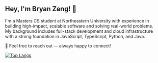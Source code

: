 ## Hey, I'm Bryan Zeng! 👋

I'm a Masters CS student at Northeastern University with experience in building high-impact, scalable software and solving real-world problems. My background includes full-stack development and cloud infrastructure with a strong foundation in JavaScript, TypeScript, Python, and Java.

📩 Feel free to reach out — always happy to connect!

[![Top Langs](https://github-readme-stats.vercel.app/api/top-langs/?username=bzeng68&layout=compact)](https://github.com/anuraghazra/github-readme-stats)

<!--
**bzeng68/bzeng68** is a ✨ _special_ ✨ repository because its `README.md` (this file) appears on your GitHub profile.

Here are some ideas to get you started:

- 🔭 I’m currently working on ...
- 🌱 I’m currently learning ...
- 👯 I’m looking to collaborate on ...
- 🤔 I’m looking for help with ...
- 💬 Ask me about ...
- 📫 How to reach me: ...
- 😄 Pronouns: ...
- ⚡ Fun fact: ...
-->
